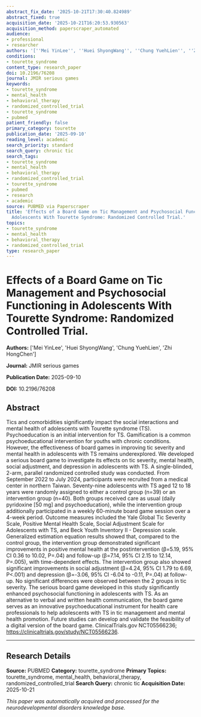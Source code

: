```yaml
---
abstract_fix_date: '2025-10-21T17:30:40.824989'
abstract_fixed: true
acquisition_date: '2025-10-21T16:20:53.930563'
acquisition_method: paperscraper_automated
audience:
- professional
- researcher
authors: '[''Mei YinLee'', ''Huei ShyongWang'', ''Chung YuehLien'', ''Zhi HongChen'']'
conditions:
- tourette_syndrome
content_type: research_paper
doi: 10.2196/76208
journal: JMIR serious games
keywords:
- tourette_syndrome
- mental_health
- behavioral_therapy
- randomized_controlled_trial
- tourette_syndrome
- pubmed
patient_friendly: false
primary_category: tourette
publication_date: '2025-09-10'
reading_level: academic
search_priority: standard
search_query: chronic tic
search_tags:
- tourette_syndrome
- mental_health
- behavioral_therapy
- randomized_controlled_trial
- tourette_syndrome
- pubmed
- research
- academic
source: PUBMED via Paperscraper
title: 'Effects of a Board Game on Tic Management and Psychosocial Functioning in
  Adolescents With Tourette Syndrome: Randomized Controlled Trial.'
topics:
- tourette_syndrome
- mental_health
- behavioral_therapy
- randomized_controlled_trial
type: research_paper
---
```


# Effects of a Board Game on Tic Management and Psychosocial Functioning in Adolescents With Tourette Syndrome: Randomized Controlled Trial.

**Authors:** ['Mei YinLee', 'Huei ShyongWang', 'Chung YuehLien', 'Zhi HongChen']

**Journal:** JMIR serious games

**Publication Date:** 2025-09-10

**DOI:** 10.2196/76208

## Abstract

Tics and comorbidities significantly impact the social interactions and mental health of adolescents with Tourette syndrome (TS). Psychoeducation is an initial intervention for TS. Gamification is a common psychoeducational intervention for youths with chronic conditions. However, the effectiveness of board games in improving tic severity and mental health in adolescents with TS remains underexplored. We developed a serious board game to investigate its effects on tic severity, mental health, social adjustment, and depression in adolescents with TS. A single-blinded, 2-arm, parallel randomized controlled study was conducted. From September 2022 to July 2024, participants were recruited from a medical center in northern Taiwan. Seventy-nine adolescents with TS aged 12 to 18 years were randomly assigned to either a control group (n=39) or an intervention group (n=40). Both groups received care as usual (daily pyridoxine [50 mg] and psychoeducation), while the intervention group additionally participated in a weekly 60-minute board game session over a 4-week period. Outcome measures included the Yale Global Tic Severity Scale, Positive Mental Health Scale, Social Adjustment Scale for Adolescents with TS, and Beck Youth Inventory II - Depression scale. Generalized estimation equation results showed that, compared to the control group, the intervention group demonstrated significant improvements in positive mental health at the postintervention (β=5.19, 95% CI 0.36 to 10.02, P=.04) and follow-up (β=7.14, 95% CI 2.15 to 12.14, P=.005), with time-dependent effects. The intervention group also showed significant improvements in social adjustment (β=4.24, 95% CI 1.79 to 6.69, P<.001) and depression (β=-3.06, 95% CI -6.04 to -0.11, P=.04) at follow-up. No significant differences were observed between the 2 groups in tic severity. The serious board game developed in this study significantly enhanced psychosocial functioning in adolescents with TS. As an alternative to verbal and written health communication, the board game serves as an innovative psychoeducational instrument for health care professionals to help adolescents with TS in tic management and mental health promotion. Future studies can develop and validate the feasibility of a digital version of the board game. ClinicalTrials.gov NCT05566236; https://clinicaltrials.gov/study/NCT05566236.

---

## Research Details

**Source:** PUBMED
**Category:** tourette_syndrome
**Primary Topics:** tourette_syndrome, mental_health, behavioral_therapy, randomized_controlled_trial
**Search Query:** chronic tic
**Acquisition Date:** 2025-10-21

*This paper was automatically acquired and processed for the neurodevelopmental disorders knowledge base.*
